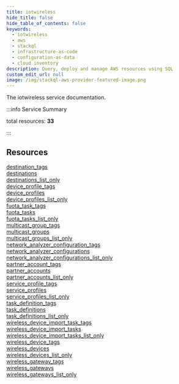 ```yaml
---
title: iotwireless
hide_title: false
hide_table_of_contents: false
keywords:
  - iotwireless
  - aws
  - stackql
  - infrastructure-as-code
  - configuration-as-data
  - cloud inventory
description: Query, deploy and manage AWS resources using SQL
custom_edit_url: null
image: /img/stackql-aws-provider-featured-image.png
---
```


The iotwireless service documentation.

:::info Service Summary

<div class="row">
<div class="providerDocColumn">
<span>total resources:&nbsp;<b>33</b></span><br />
</div>
</div>

:::

## Resources
<div class="row">
<div class="providerDocColumn">
<a href="/services/iotwireless/destination_tags/">destination_tags</a><br />
<a href="/services/iotwireless/destinations/">destinations</a><br />
<a href="/services/iotwireless/destinations_list_only/">destinations_list_only</a><br />
<a href="/services/iotwireless/device_profile_tags/">device_profile_tags</a><br />
<a href="/services/iotwireless/device_profiles/">device_profiles</a><br />
<a href="/services/iotwireless/device_profiles_list_only/">device_profiles_list_only</a><br />
<a href="/services/iotwireless/fuota_task_tags/">fuota_task_tags</a><br />
<a href="/services/iotwireless/fuota_tasks/">fuota_tasks</a><br />
<a href="/services/iotwireless/fuota_tasks_list_only/">fuota_tasks_list_only</a><br />
<a href="/services/iotwireless/multicast_group_tags/">multicast_group_tags</a><br />
<a href="/services/iotwireless/multicast_groups/">multicast_groups</a><br />
<a href="/services/iotwireless/multicast_groups_list_only/">multicast_groups_list_only</a><br />
<a href="/services/iotwireless/network_analyzer_configuration_tags/">network_analyzer_configuration_tags</a><br />
<a href="/services/iotwireless/network_analyzer_configurations/">network_analyzer_configurations</a><br />
<a href="/services/iotwireless/network_analyzer_configurations_list_only/">network_analyzer_configurations_list_only</a><br />
<a href="/services/iotwireless/partner_account_tags/">partner_account_tags</a><br />
<a href="/services/iotwireless/partner_accounts/">partner_accounts</a>
</div>
<div class="providerDocColumn">
<a href="/services/iotwireless/partner_accounts_list_only/">partner_accounts_list_only</a><br />
<a href="/services/iotwireless/service_profile_tags/">service_profile_tags</a><br />
<a href="/services/iotwireless/service_profiles/">service_profiles</a><br />
<a href="/services/iotwireless/service_profiles_list_only/">service_profiles_list_only</a><br />
<a href="/services/iotwireless/task_definition_tags/">task_definition_tags</a><br />
<a href="/services/iotwireless/task_definitions/">task_definitions</a><br />
<a href="/services/iotwireless/task_definitions_list_only/">task_definitions_list_only</a><br />
<a href="/services/iotwireless/wireless_device_import_task_tags/">wireless_device_import_task_tags</a><br />
<a href="/services/iotwireless/wireless_device_import_tasks/">wireless_device_import_tasks</a><br />
<a href="/services/iotwireless/wireless_device_import_tasks_list_only/">wireless_device_import_tasks_list_only</a><br />
<a href="/services/iotwireless/wireless_device_tags/">wireless_device_tags</a><br />
<a href="/services/iotwireless/wireless_devices/">wireless_devices</a><br />
<a href="/services/iotwireless/wireless_devices_list_only/">wireless_devices_list_only</a><br />
<a href="/services/iotwireless/wireless_gateway_tags/">wireless_gateway_tags</a><br />
<a href="/services/iotwireless/wireless_gateways/">wireless_gateways</a><br />
<a href="/services/iotwireless/wireless_gateways_list_only/">wireless_gateways_list_only</a>
</div>
</div>